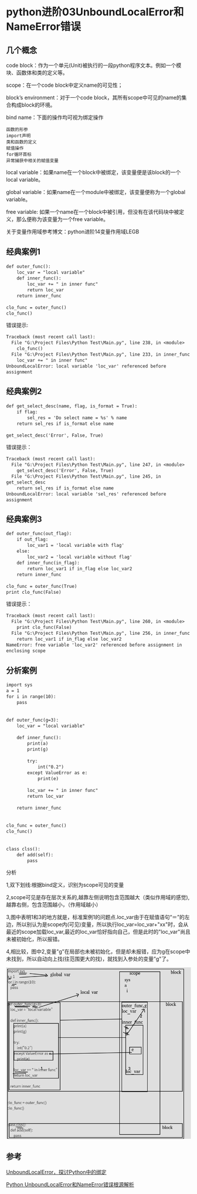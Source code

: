 # python进阶03UnboundLocalError和NameError错误
## 几个概念

code block：作为一个单元(Unit)被执行的一段python程序文本。例如一个模块、函数体和类的定义等。

scope：在一个code block中定义name的可见性；

block’s environment：对于一个code block，其所有scope中可见的name的集合构成block的环境。

bind name：下面的操作均可视为绑定操作

```
函数的形参
import声明
类和函数的定义
赋值操作
for循环首标
异常捕获中相关的赋值变量
```
local variable：如果name在一个block中被绑定，该变量便是该block的一个local variable。

global variable：如果name在一个module中被绑定，该变量便称为一个global variable。

free variable: 如果一个name在一个block中被引用，但没有在该代码块中被定义，那么便称为该变量为一个free variable。


关于变量作用域参考博文：python进阶14变量作用域LEGB


## 经典案例1
```
def outer_func():
    loc_var = "local variable"
    def inner_func():
        loc_var += " in inner func"
        return loc_var
    return inner_func

clo_func = outer_func()
clo_func()
```

错误提示:

```
Traceback (most recent call last):
  File "G:\Project Files\Python Test\Main.py", line 238, in <module>
    clo_func()
  File "G:\Project Files\Python Test\Main.py", line 233, in inner_func
    loc_var += " in inner func"
UnboundLocalError: local variable 'loc_var' referenced before assignment
```
## 经典案例2
```
def get_select_desc(name, flag, is_format = True):
    if flag:
        sel_res = 'Do select name = %s' % name
    return sel_res if is_format else name

get_select_desc('Error', False, True)
```
错误提示：

```
Traceback (most recent call last):
  File "G:\Project Files\Python Test\Main.py", line 247, in <module>
    get_select_desc('Error', False, True)
  File "G:\Project Files\Python Test\Main.py", line 245, in get_select_desc
    return sel_res if is_format else name
UnboundLocalError: local variable 'sel_res' referenced before assignment
```
## 经典案例3
```
def outer_func(out_flag):
    if out_flag:
        loc_var1 = 'local variable with flag'
    else:
        loc_var2 = 'local variable without flag'
    def inner_func(in_flag):
        return loc_var1 if in_flag else loc_var2
    return inner_func

clo_func = outer_func(True)
print clo_func(False)
```
错误提示：

```
Traceback (most recent call last):
  File "G:\Project Files\Python Test\Main.py", line 260, in <module>
    print clo_func(False)
  File "G:\Project Files\Python Test\Main.py", line 256, in inner_func
    return loc_var1 if in_flag else loc_var2
NameError: free variable 'loc_var2' referenced before assignment in enclosing scope
```

## 分析案例
```
import sys
a = 1
for i in range(10):
    pass


def outer_func(g=3):
    loc_var = "local variable"

    def inner_func():
        print(a)
        print(g)

        try:
            int("0.2")
        except ValueError as e:
            print(e)

        loc_var += " in inner func"
        return loc_var

    return inner_func


clo_func = outer_func()
clo_func()


class clss():
    def add(self):
        pass
```

分析

1,双下划线:根据bind定义，识别为scope可见的变量

2,scope可见是存在层次关系的,越靠左侧说明包含范围越大（类似作用域的感觉),越靠右侧，包含范围越小，（作用域越小）

3,图中表明1和3的地方就是，标准案例1的问题点.loc_var由于在赋值语句“＝”的左边，所以别认为是scope内(可见)变量，所以执行loc_var=loc_var+"xx"时，会从最近的scope加载loc_var,最近的loc_var恰好指向自己，但是此时的"loc_var"尚且未被初始化，所以报错。

4,相比较，图中2,变量"g"在局部也未被初始化，但是却未报错，应为g在scope中未找到，所以自动向上找(往范围更大的找)，就找到入参处的变量”g"了。




![](_v_images/20200513231942911_1164903850.png)


## 参考
[UnboundLocalError，探讨Python中的绑定](https://www.cnblogs.com/friedCoder/p/12571983.html)

[Python UnboundLocalError和NameError错误根源解析](https://www.cnblogs.com/yssjun/p/9873689.html)

